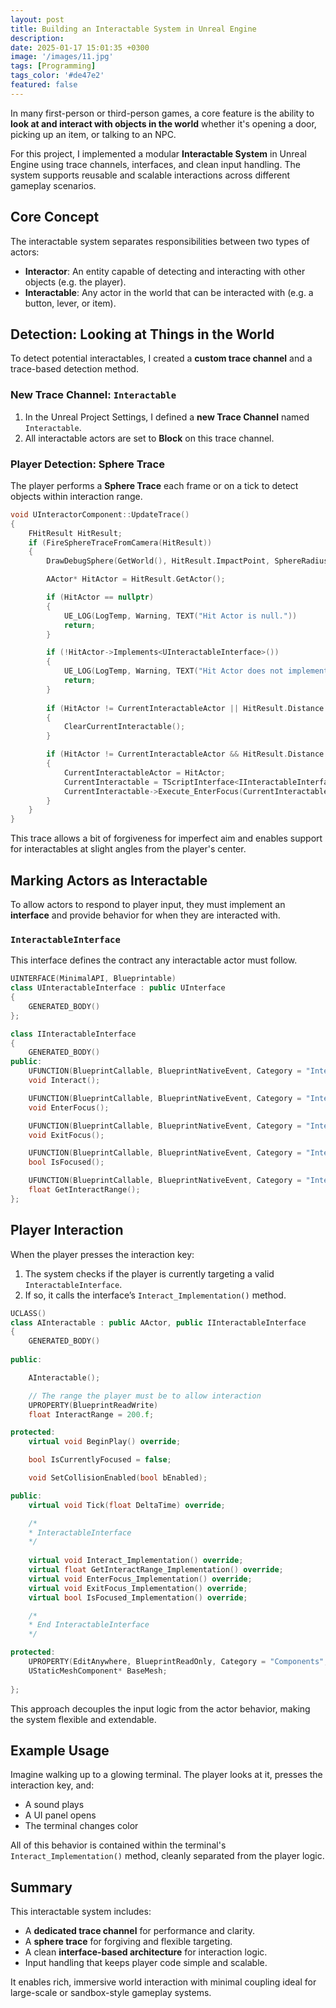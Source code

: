 ```yaml
---
layout: post
title: Building an Interactable System in Unreal Engine
description: 
date: 2025-01-17 15:01:35 +0300
image: '/images/11.jpg'
tags: [Programming]
tags_color: '#de47e2'
featured: false
---
```


In many first-person or third-person games, a core feature is the ability to **look at and interact with objects in the world** whether it's opening a door, picking up an item, or talking to an NPC.

For this project, I implemented a modular **Interactable System** in Unreal Engine using trace channels, interfaces, and clean input handling. The system supports reusable and scalable interactions across different gameplay scenarios.

## Core Concept

The interactable system separates responsibilities between two types of actors:

- **Interactor**: An entity capable of detecting and interacting with other objects (e.g. the player).
- **Interactable**: Any actor in the world that can be interacted with (e.g. a button, lever, or item).

## Detection: Looking at Things in the World

To detect potential interactables, I created a **custom trace channel** and a trace-based detection method.

### New Trace Channel: `Interactable`

1. In the Unreal Project Settings, I defined a **new Trace Channel** named `Interactable`.
2. All interactable actors are set to **Block** on this trace channel.

### Player Detection: Sphere Trace

The player performs a **Sphere Trace** each frame or on a tick to detect objects within interaction range.

```cpp
void UInteractorComponent::UpdateTrace()
{
    FHitResult HitResult;
    if (FireSphereTraceFromCamera(HitResult))
    {
        DrawDebugSphere(GetWorld(), HitResult.ImpactPoint, SphereRadius, 10, FColor::Red);

        AActor* HitActor = HitResult.GetActor();

        if (HitActor == nullptr)
        {
            UE_LOG(LogTemp, Warning, TEXT("Hit Actor is null."))
            return;
        }

        if (!HitActor->Implements<UInteractableInterface>())
        {
            UE_LOG(LogTemp, Warning, TEXT("Hit Actor does not implement UInteractableInterface."))
            return;
        }
        
        if (HitActor != CurrentInteractableActor || HitResult.Distance > IInteractableInterface::Execute_GetInteractRange(HitActor))
        {
            ClearCurrentInteractable();
        }		

        if (HitActor != CurrentInteractableActor && HitResult.Distance <= IInteractableInterface::Execute_GetInteractRange(HitActor))
        {
            CurrentInteractableActor = HitActor;
            CurrentInteractable = TScriptInterface<IInteractableInterface>(CurrentInteractableActor);
            CurrentInteractable->Execute_EnterFocus(CurrentInteractableActor);
        }
    }
}
```

This trace allows a bit of forgiveness for imperfect aim and enables support for interactables at slight angles from the player's center.

## Marking Actors as Interactable

To allow actors to respond to player input, they must implement an **interface** and provide behavior for when they are interacted with.

### `InteractableInterface`

This interface defines the contract any interactable actor must follow.

```cpp
UINTERFACE(MinimalAPI, Blueprintable)
class UInteractableInterface : public UInterface
{
    GENERATED_BODY()
};

class IInteractableInterface
{
    GENERATED_BODY()
public:
    UFUNCTION(BlueprintCallable, BlueprintNativeEvent, Category = "Interactable")
    void Interact();

    UFUNCTION(BlueprintCallable, BlueprintNativeEvent, Category = "Interactable")
    void EnterFocus();

    UFUNCTION(BlueprintCallable, BlueprintNativeEvent, Category = "Interactable")
    void ExitFocus();

    UFUNCTION(BlueprintCallable, BlueprintNativeEvent, Category = "Interactable")
    bool IsFocused();

    UFUNCTION(BlueprintCallable, BlueprintNativeEvent, Category = "Interactable")
    float GetInteractRange();
};
```

<!-- ### Example: Interactable Actor

Here's how an actor can implement the interface:

```cpp
// TODO: Add AActor subclass implementing InteractableInterface
```

You can now define unique behavior per interactable whether it’s opening a container or triggering a cinematic. -->

## Player Interaction

When the player presses the interaction key:

1. The system checks if the player is currently targeting a valid `InteractableInterface`.
2. If so, it calls the interface’s `Interact_Implementation()` method.

```cpp
UCLASS()
class AInteractable : public AActor, public IInteractableInterface
{
    GENERATED_BODY()
    
public:	

    AInteractable();

    // The range the player must be to allow interaction
    UPROPERTY(BlueprintReadWrite)
    float InteractRange = 200.f;

protected:
    virtual void BeginPlay() override;

    bool IsCurrentlyFocused = false;

    void SetCollisionEnabled(bool bEnabled);

public:	
    virtual void Tick(float DeltaTime) override;

    /*
    * InteractableInterface
    */
    
    virtual void Interact_Implementation() override;
    virtual float GetInteractRange_Implementation() override;
    virtual void EnterFocus_Implementation() override;
    virtual void ExitFocus_Implementation() override;
    virtual bool IsFocused_Implementation() override;

    /*
    * End InteractableInterface
    */

protected:
    UPROPERTY(EditAnywhere, BlueprintReadOnly, Category = "Components", meta = (AllowPrivateAccess = "true"))
    UStaticMeshComponent* BaseMesh;
    
};
```

This approach decouples the input logic from the actor behavior, making the system flexible and extendable.

## Example Usage

Imagine walking up to a glowing terminal. The player looks at it, presses the interaction key, and:

- A sound plays
- A UI panel opens
- The terminal changes color

All of this behavior is contained within the terminal's `Interact_Implementation()` method, cleanly separated from the player logic.

## Summary

This interactable system includes:

- A **dedicated trace channel** for performance and clarity.
- A **sphere trace** for forgiving and flexible targeting.
- A clean **interface-based architecture** for interaction logic.
- Input handling that keeps player code simple and scalable.

It enables rich, immersive world interaction with minimal coupling ideal for large-scale or sandbox-style gameplay systems.
